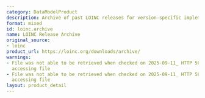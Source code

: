 ```yaml
---
category: DataModelProduct
description: Archive of past LOINC releases for version-specific implementations
format: mixed
id: loinc.archive
name: LOINC Release Archive
original_source:
- loinc
product_url: https://loinc.org/downloads/archive/
warnings:
- File was not able to be retrieved when checked on 2025-09-11_ HTTP 503 error when
  accessing file
- File was not able to be retrieved when checked on 2025-09-11_ HTTP 503 error when
  accessing file
layout: product_detail
---
```

